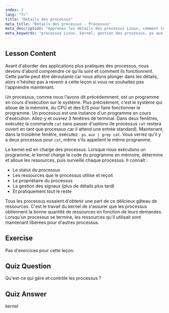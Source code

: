 ```yaml
---
index: 3
lang: "fr"
title: "Détails des processus"
meta_title: "Détails des processus - Processus"
meta_description: "Apprenez les détails des processus Linux, comment le kernel gère les ressources et ce que sont les processus. Comprenez les concepts de processus pour les débutants."
meta_keywords: "processus Linux, kernel, gestion des processus, ps aux, tutoriel Linux, guide du débutant"
---
```


## Lesson Content

Avant d'aborder des applications plus pratiques des processus, nous devons d'abord comprendre ce qu'ils sont et comment ils fonctionnent. Cette partie peut être déroutante car nous allons plonger dans les détails, alors n'hésitez pas à revenir à cette leçon si vous ne souhaitez pas l'apprendre maintenant.

Un processus, comme nous l'avons dit précédemment, est un programme en cours d'exécution sur le système. Plus précisément, c'est le système qui alloue de la mémoire, du CPU et des E/S pour faire fonctionner le programme. Un processus est une instance d'un programme en cours d'exécution. Allez-y et ouvrez 3 fenêtres de terminal. Dans deux fenêtres, exécutez la commande `cat` sans passer d'options (le processus `cat` restera ouvert en tant que processus car il attend une entrée standard). Maintenant, dans la troisième fenêtre, exécutez : `ps aux | grep cat`. Vous verrez qu'il y a deux processus pour `cat`, même s'ils appellent le même programme.

Le kernel est en charge des processus. Lorsque nous exécutons un programme, le kernel charge le code du programme en mémoire, détermine et alloue les ressources, puis surveille chaque processus. Il connaît :

- Le statut du processus
- Les ressources que le processus utilise et reçoit
- Le propriétaire du processus
- La gestion des signaux (plus de détails plus tard)
- Et pratiquement tout le reste

Tous les processus essaient d'obtenir une part de ce délicieux gâteau de ressources. C'est le travail du kernel de s'assurer que les processus obtiennent la bonne quantité de ressources en fonction de leurs demandes. Lorsqu'un processus se termine, les ressources qu'il utilisait sont maintenant libérées pour d'autres processus.

## Exercise

Pas d'exercices pour cette leçon.

## Quiz Question

Qu'est-ce qui gère et contrôle les processus ?

## Quiz Answer

kernel
